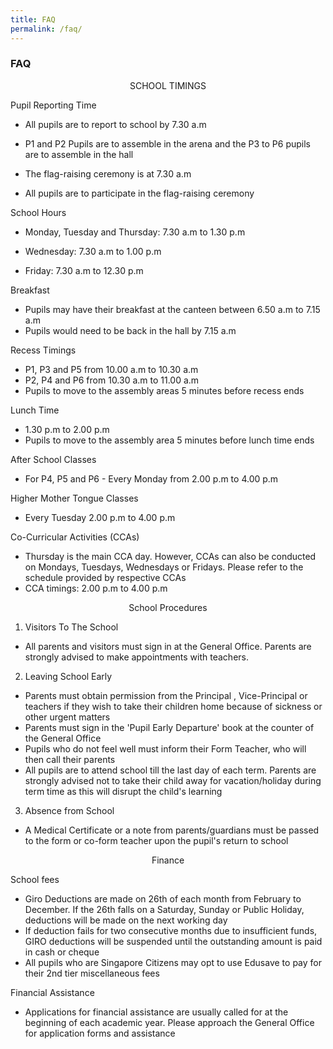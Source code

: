 ```yaml
---
title: FAQ
permalink: /faq/
---
```

### **FAQ**

<center>SCHOOL TIMINGS</center>

Pupil Reporting Time  

*   All pupils are to report to school by 7.30 a.m  
    
*   P1 and P2 Pupils are to assemble in the arena and the P3 to P6 pupils are to assemble in the hall
*   The flag-raising ceremony is at 7.30 a.m
*   All pupils are to participate in the flag-raising ceremony

School Hours

*   Monday, Tuesday and Thursday: 7.30 a.m to 1.30 p.m  
    
*   Wednesday: 7.30 a.m to 1.00 p.m
*   Friday: 7.30 a.m to 12.30 p.m

Breakfast

*   Pupils may have their breakfast at the canteen between 6.50 a.m to 7.15 a.m
*   Pupils would need to be back in the hall by 7.15 a.m

Recess Timings

*   P1, P3 and P5 from 10.00 a.m to 10.30 a.m
*   P2, P4 and P6 from 10.30 a.m to 11.00 a.m
*   Pupils to move to the assembly areas 5 minutes before recess ends

Lunch Time

*   1.30 p.m to 2.00 p.m
*   Pupils to move to the assembly area 5 minutes before lunch time ends

After School Classes

*   For P4, P5 and P6 - Every Monday from 2.00 p.m to 4.00 p.m

Higher Mother Tongue Classes

*   Every Tuesday 2.00 p.m to 4.00 p.m

Co-Curricular Activities (CCAs)

*   Thursday is the main CCA day. However, CCAs can also be conducted on Mondays, Tuesdays, Wednesdays or Fridays. Please refer to the schedule provided by respective CCAs
*   CCA timings: 2.00 p.m to 4.00 p.m

  

<center>School Procedures</center>

1. Visitors To The School

*   All parents and visitors must sign in at the General Office. Parents are strongly advised to make appointments with teachers.

2. Leaving School Early

*   Parents must obtain permission from the Principal , Vice-Principal or teachers if they wish to take their children home because of sickness or other urgent matters
*   Parents must sign in the 'Pupil Early Departure' book at the counter of the General Office
*   Pupils who do not feel well must inform their Form Teacher, who will then call their parents
*   All pupils are to attend school till the last day of each term. Parents are strongly advised not to take their child away for vacation/holiday during term time as this will disrupt the child's learning

3. Absence from School

*   A Medical Certificate or a note from parents/guardians must be passed to the form or co-form teacher upon the pupil's return to school

  

<center>Finance</center>

School fees  

*   Giro Deductions are made on 26th of each month from February to December. If the 26th falls on a Saturday, Sunday or Public Holiday, deductions will be made on the next working day
*   If deduction fails for two consecutive months due to insufficient funds, GIRO deductions will be suspended until the outstanding amount is paid in cash or cheque
*   All pupils who are Singapore Citizens may opt to use Edusave to pay for their 2nd tier miscellaneous fees

Financial Assistance

*   Applications for financial assistance are usually called for at the beginning of each academic year. Please approach the General Office for application forms and assistance